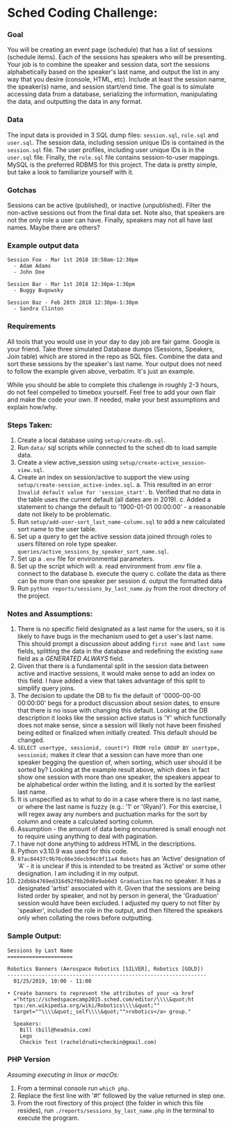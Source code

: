 # Sched Coding Challenge:

### Goal

You will be creating an event page (schedule) that has a list of sessions (schedule items). Each of the sessions has speakers who will be presenting. Your job is to combine the speaker and session data, sort the sessions alphabetically based on the speaker's last name, and output the list in any way that you desire (console, HTML, etc). Include at least the session name, the speaker(s) name, and session start/end time.
The goal is to simulate accessing data from a database, serializing the information, manipulating the data, and outputting the data in any format.

### Data

The input data is provided in 3 SQL dump files: `session.sql`, `role.sql` and `user.sql`. The session data, including session unique IDs is contained in the `session.sql` file. The user profiles, including user unique IDs is in the `user.sql` file. Finally, the `role.sql` file contains session-to-user mappings. MySQL is the preferred RDBMS for this project. The data is pretty simple, but take a look to familiarize yourself with it.

### Gotchas

Sessions can be active (published), or inactive (unpublished). Filter the non-active sessions out from the final data set. Note also, that speakers are not the only role a user can have. Finally, speakers may not all have last names. Maybe there are others?

### Example output data

```
Session Foo - Mar 1st 2018 10:50am-12:30pm
  - Adam Adams
  - John Doe

Session Bar - Mar 1st 2018 12:30pm-1:30pm
  - Buggy Bugowsky

Session Baz - Feb 28th 2018 12:30pm-1:30pm
  - Sandra Clinton
```

### Requirements

All tools that you would use in your day to day job are fair game. Google is your friend. Take three simulated Database dumps (Sessions, Speakers, Join table) which are stored in the repo as SQL files. Combine the data and sort these sessions by the speaker's last name. Your output does not need to follow the example given above, verbatim. It's just an example. 

While you should be able to complete this challenge in roughly 2-3 hours, do not feel compelled to timebox yourself. Feel free to add your own flair and make the code your own. If needed, make your best assumptions and explain how/why.


### Steps Taken:
1. Create a local database using `setup/create-db.sql`.
2. Run `data/` sql scripts while connected to the sched db to load sample data.
3. Create a view active_session using `setup/create-active_session-view.sql`.
4. Create an index on session/active to support the view using `setup/create-session_active-index.sql`.
  a. This resulted in an error `Invalid default value for 'session_start'`.
  b. Verified that no data in the table uses the current default (all dates are in 2019).
  c. Added a statement to change the default to '1900-01-01 00:00:00' - a reasonable date not likely to be problematic.
5. Run `setup/add-user-sort_last_name-column.sql` to add a new calculated sort name to the user table.
6. Set up a query to get the active session data joined through roles to users filtered on role type speaker. `queries/active_sessions_by_speaker_sort_name.sql`.
7. Set up a `.env` file for environmental parameters.
8. Set up the script which will:
  a. read environment from .env file
  a. connect to the database
  b. execute the query
  c. collate the data as there can be more than one speaker per session
  d. output the formatted data
9. Run `python reports/sessions_by_last_name.py` from the root directory of the project.


### Notes and Assumptions:
1. There is no specific field designated as a last name for the users, so it is likely to have bugs in the mechanism used to get a user's last name. This should prompt a discussion about adding `first name` and `last name` fields, splitting the data in the database and redefining the existing `name` field as a *GENERATED ALWAYS* field.
2. Given that there is a fundamental split in the session data between active and inactive sessions, it would make sense to add an index on this field. I have added a view that takes advantage of this split to simplify query joins.
3. The decision to update the DB to fix the default of '0000-00-00 00:00:00' begs for a product discussion about sesion dates, to ensure that there is no issue with changing this default. Looking at the DB description it looks like the session active status is 'Y' which functionally does not make sense, since a session will likely not have been finished being edited or finalized when initially created. This default should be changed.
4. `SELECT usertype, sessionid, count(*) FROM role GROUP BY usertype, sessionid;` makes it clear that a session can have more than one speaker begging the question of, when sorting, which user should it be sorted by? Looking at the example result above, which does in fact show one session with more than one speaker, the speakers appear to be alphabetical order within the listing, and it is sorted by the earliest last name.
5. It is unspecified as to  what to do in a case where there is no last name, or where the last name is fuzzy (e.g.: '1' or '(Ryan)'). For this exercise, I will regex away any numbers and puctuation marks for the sort by column and create a calculated sorting column. 
6. Assumption - the amount of data being encountered is small enough not to require using anything to deal with pagination.
7. I have not done anything to address HTML in the descriptions.
8. Python v3.10.9 was used for this code.
9. `87ac84437c9b76c66e3decb94c0f11a4 Robots` has an 'Active' designation of 'A' - it is unclear if this is intended to be treated as 'Active' or some other designation. I am including it in my output.
10. `22db6b4769ed316d92f0b20d8e9ab6d3 Graduation` has no speaker. It has a designated 'artist' associated with it.  Given that the sessions are being listed order by speaker, and not by person in general, the 'Graduation' session would have been excluded. I adjusted my query to not filter by 'speaker', included the role in the output, and then filtered the speakers only when collating the rows before outputting.


### Sample Output:

```
Sessions by Last Name
=====================

Robotics Banners (Aerospace Robotics [SILVER], Robotics [GOLD])
----------------------------------------------------------------
  01/25/2019, 10:00 - 11:00

• Create banners to represent the attributes of your <a href
  ="https://schedspacecamp2015.sched.com/editor/\\\\&quot;ht
  tps:/en.wikipedia.org/wiki/Robotics\\\\&quot;""
  target=""\\\\&quot;_self\\\\&quot;"">robotics</a> group."

  Speakers:
    Bill (bill@headnix.com)
    Lego
    Checkin Test (racheldrudi+checkin@gmail.com)
```

### PHP Version

*Assuming executing in linux or macOs:*
1. From a terminal console run `which php`.
2. Replace the first line with '#!' followed by the value returned in step one.
3. From the root firectory of this project (the folder in which this file resides), run `./reports/sessions_by_last_name.php` in the terminal to execute the program.